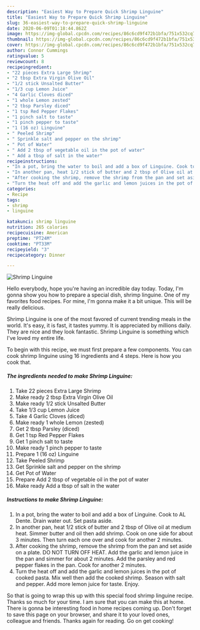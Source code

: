 ```yaml
---
description: "Easiest Way to Prepare Quick Shrimp Linguine"
title: "Easiest Way to Prepare Quick Shrimp Linguine"
slug: 36-easiest-way-to-prepare-quick-shrimp-linguine
date: 2020-06-09T01:18:44.862Z
image: https://img-global.cpcdn.com/recipes/86c6cd9f472b1bfa/751x532cq70/shrimp-linguine-recipe-main-photo.jpg
thumbnail: https://img-global.cpcdn.com/recipes/86c6cd9f472b1bfa/751x532cq70/shrimp-linguine-recipe-main-photo.jpg
cover: https://img-global.cpcdn.com/recipes/86c6cd9f472b1bfa/751x532cq70/shrimp-linguine-recipe-main-photo.jpg
author: Connor Cummings
ratingvalue: 5
reviewcount: 8
recipeingredient:
- "22 pieces Extra Large Shrimp"
- "2 tbsp Extra Virgin Olive Oil"
- "1/2 stick Unsalted Butter"
- "1/3 cup Lemon Juice"
- "4 Garlic Cloves diced"
- "1 whole Lemon zested"
- "2 tbsp Parsley diced"
- "1 tsp Red Pepper Flakes"
- "1 pinch salt to taste"
- "1 pinch pepper to taste"
- "1 (16 oz) Linguine"
- " Peeled Shrimp"
- " Sprinkle salt and pepper on the shrimp"
- " Pot of Water"
- " Add 2 tbsp of vegetable oil in the pot of water"
- " Add a tbsp of salt in the water"
recipeinstructions:
- "In a pot, bring the water to boil and add a box of Linguine. Cook to AL Dente. Drain water out. Set pasta aside."
- "In another pan, heat 1/2 stick of butter and 2 tbsp of Olive oil at medium heat. Simmer butter and oil then add shrimp. Cook on one side for about 3 minutes. Then turn each one over and cook for another 2 minutes."
- "After cooking the shrimp, remove the shrimp from the pan and set aside on a plate. DO NOT TURN OFF HEAT. Add the garlic and lemon juice in the pan and simmer for about 2 minutes. Add the parsley and red pepper flakes in the pan. Cook for another 2 minutes."
- "Turn the heat off and add the garlic and lemon juices in the pot of cooked pasta. Mix well then add the cooked shrimp. Season with salt and pepper. Add more lemon juice for taste. Enjoy."
categories:
- Recipe
tags:
- shrimp
- linguine

katakunci: shrimp linguine 
nutrition: 265 calories
recipecuisine: American
preptime: "PT24M"
cooktime: "PT33M"
recipeyield: "3"
recipecategory: Dinner

---
```



![Shrimp Linguine](https://img-global.cpcdn.com/recipes/86c6cd9f472b1bfa/751x532cq70/shrimp-linguine-recipe-main-photo.jpg)

Hello everybody, hope you're having an incredible day today. Today, I'm gonna show you how to prepare a special dish, shrimp linguine. One of my favorites food recipes. For mine, I'm gonna make it a bit unique. This will be really delicious.



Shrimp Linguine is one of the most favored of current trending meals in the world. It's easy, it is fast, it tastes yummy. It is appreciated by millions daily. They are nice and they look fantastic. Shrimp Linguine is something which I've loved my entire life.


To begin with this recipe, we must first prepare a few components. You can cook shrimp linguine using 16 ingredients and 4 steps. Here is how you cook that.

<!--inarticleads1-->

##### The ingredients needed to make Shrimp Linguine:

1. Take 22 pieces Extra Large Shrimp
1. Make ready 2 tbsp Extra Virgin Olive Oil
1. Make ready 1/2 stick Unsalted Butter
1. Take 1/3 cup Lemon Juice
1. Take 4 Garlic Cloves (diced)
1. Make ready 1 whole Lemon (zested)
1. Get 2 tbsp Parsley (diced)
1. Get 1 tsp Red Pepper Flakes
1. Get 1 pinch salt to taste
1. Make ready 1 pinch pepper to taste
1. Prepare 1 (16 oz) Linguine
1. Take  Peeled Shrimp
1. Get  Sprinkle salt and pepper on the shrimp
1. Get  Pot of Water
1. Prepare  Add 2 tbsp of vegetable oil in the pot of water
1. Make ready  Add a tbsp of salt in the water




<!--inarticleads2-->

##### Instructions to make Shrimp Linguine:

1. In a pot, bring the water to boil and add a box of Linguine. Cook to AL Dente. Drain water out. Set pasta aside.
1. In another pan, heat 1/2 stick of butter and 2 tbsp of Olive oil at medium heat. Simmer butter and oil then add shrimp. Cook on one side for about 3 minutes. Then turn each one over and cook for another 2 minutes.
1. After cooking the shrimp, remove the shrimp from the pan and set aside on a plate. DO NOT TURN OFF HEAT. Add the garlic and lemon juice in the pan and simmer for about 2 minutes. Add the parsley and red pepper flakes in the pan. Cook for another 2 minutes.
1. Turn the heat off and add the garlic and lemon juices in the pot of cooked pasta. Mix well then add the cooked shrimp. Season with salt and pepper. Add more lemon juice for taste. Enjoy.




So that is going to wrap this up with this special food shrimp linguine recipe. Thanks so much for your time. I am sure that you can make this at home. There is gonna be interesting food in home recipes coming up. Don't forget to save this page on your browser, and share it to your loved ones, colleague and friends. Thanks again for reading. Go on get cooking!

